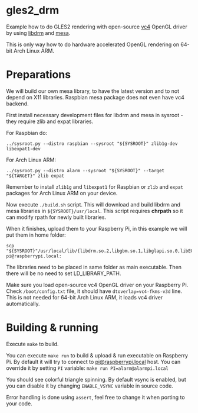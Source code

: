 # gles2_drm

Example how to do GLES2 rendering with open-source [vc4] OpenGL driver by using [libdrm][libdrm] and [mesa][mesa].

This is only way how to do hardware accelerated OpenGL rendering on 64-bit Arch Linux ARM.

# Preparations

We will build our own mesa library, to have the latest version and to not depend on X11 libraries. Raspbian mesa
package does not even have vc4 backend.

First install necessary development files for libdrm and mesa in sysroot - they require zlib and expat libraries.

For Raspbian do:

    ../sysroot.py --distro raspbian --sysroot "${SYSROOT}" zlib1g-dev libexpat1-dev

For Arch Linux ARM:

    ../sysroot.py --distro alarm --sysroot "${SYSROOT}" --target "${TARGET}" zlib expat

Remember to install `zlib1g` and `libexpat1` for Raspbian or `zlib` and `expat` packages for Arch Linux ARM on
your device.

Now execute `./build.sh` script. This will download and build libdrm and mesa libraries in `${SYSROOT}/usr/local`.
This script requires **chrpath** so it can modify rpath for newly built libraries.

When it finishes, upload them to your Raspberry Pi, in this example we will put them in home folder:

    scp "${SYSROOT}"/usr/local/lib/{libdrm.so.2,libgbm.so.1,libglapi.so.0,libEGL.so.1,libGLESv2.so.2,dri/vc4_dri.so} pi@raspberrypi.local:

The libraries need to be placed in same folder as main executable. Then there will be no need to set LD_LIBRARY_PATH.

Make sure you load open-source vc4 OpenGL driver on your Raspberry Pi. Check `/boot/config.txt` file,
it should have `dtoverlay=vc4-fkms-v3d` line. This is not needed for 64-bit Arch Linux ARM, it loads vc4
driver automatically.

# Building & running

Execute `make` to build.

You can execute `make run` to build & upload & run executable on Raspberry Pi. By default it will
try to connect to pi@raspberrypi.local host. You can override it by setting `PI` variable:
`make run PI=alarm@alarmpi.local`

You should see colorful triangle spinning. By default vsync is enabled, but you can disable it by changing
`ENABLE_VSYNC` variable in source code.

Error handling is done using `assert`, feel free to change it when porting to your code.

[vc4]: https://dri.freedesktop.org/docs/drm/gpu/vc4.html
[libdrm]: https://cgit.freedesktop.org/mesa/drm/
[mesa]: https://www.mesa3d.org/
